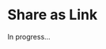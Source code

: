 <meta sectionIndex="2"><meta url="https://github.com/johnlindquist/kit/discussions/812">
<meta id="D_kwDOEu7MBc4AP9Ti">
<meta title="Share as Link">
<meta section="Share Scripts">
<meta i="2">    
<meta path="docs/share-as-link">    

# Share as Link  

In progress...